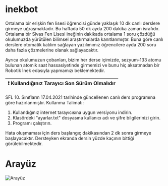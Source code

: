 # inekbot
Ortalama bir erişkin fen lisesi öğrencisi günde yaklaşık 10 dk canlı derslere girmeye uğraşmaktadır. Bu haftada 50 dk ayda 200 dakika zaman israfıdır. Ortalama bir Sivas Fen Lisesi ineğinin dakikada ortalama 1 soru çözdüğü okulumuzda yürütülen bilimsel araştırmalarda kanıtlanmıştır. Buna göre canlı derslere otomatik katılım sağlayan yazılımımız öğrencilere ayda 200 soru daha fazla çözmelerine olanak sağlayacaktır. 

Ayrıca okulumuzun çobanları, bizim her derse içimizde, sezyum-133 atomu bulunan atomik saat hassasiyetinde girmemizi ve bunu hiç aksatmadan bir Robotik İnek edasıyla yapmamızı beklemektedir.

| :exclamation:  Kullandığınız Tarayıcı Son Sürüm Olmalıdır   |
|-----------------------------------------|

SFL 10. Sınıfların 17.04.2021 tarihinde güncellenen canlı ders programına göre hazırlanmıştır.
Kullanma Talimatı:

1. Kullandığınız internet tarayıcısına uygun versiyonu indirin.
2. Klasördeki "ayarlar.txt" dosyasına kullanıcı adı ve şifre bilgilerinizi girin.
3. Programı çalıştırın.

Hata oluşmaması için ders başlangıç dakikasından 2 dk sonra girmeye başlayacaktır. Dersteyken ekranda dersin yüzde kaçının bittiği görülebilmektedir.



# Arayüz
![Arayüz](https://i.imgur.com/j108rOU.png)

